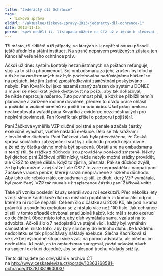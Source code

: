 ```yaml
---
title: "Jedenáctý díl Ochránce"
tags:
  - Tisková zpráva
oldUrl: "/aktualne/tiskove-zpravy-2013/jedenacty-dil-ochrance-1"
date: 2013-11-15
perex: "<p>V neděli 17. listopadu můžete na ČT2 už v 10:40 h sledovat jedenáctý díl pořadu Ochránce. První příběh se dá nazvat šikanování nezaměstnaných systémem DONEZ, ve druhém se seniorka stala obětí zmateného vymáhání penále za již promlčené dluhy. Poslední případ je rovněž o dluzích, v nichž se ocitla mladá žena, za kterou rodiče několikrát nezaplatili poplatek za komunální odpad, a exekutoři po ní chtěli přes sto tisíc. Repríza je na programu ve středu 20. 11. ve 13:00 h, další opakování pak v neděli a úterý po půlnoci.</p>"
---
```


<!-- imported from the old website -->

<p>Tři města, tři sídliště a tři případy, ve kterých si k nepřízni osudu přisadili ještě úředníci a státní instituce. Na straně neprávem postižených zůstala jen Kancelář veřejného ochránce práv.</p><p>Ačkoli už dnes systém kontroly nezaměstnaných na poštách nefunguje, stojí za to si ho připomenout. Boj ombudsmana za jeho zrušení byl dlouhý a tisíce nezaměstnaných tak bylo podrobováno nedůstojnému hlášení se na poštách, kde jim žádné zprostředkování zaměstnání poskytováno nebylo. Pan Kovařík byl jako nezaměstnaný zařazen do systému DONEZ a musel se několikrát týdně dostavovat na poštu, aby tak dokazoval, že nikde nepracuje načerno. Tuto povinnost plnil, a když se přiblížil termín plánované a zařízené rodinné dovolené, předem to úřadu práce ohlásil a požádal o zrušení termínů na poště po tuto dobu. Úřad práce omluvu neakceptoval a vyřadil pana Kovaříka z evidence nezaměstnaných pro neplnění povinností. Pan Kovařík tak přišel o podporu i pojištění.</p><p>Paní Žáčková vyměřila VZP dlužné pojistné a penále a začala částky exekučně vymáhat, včetně nákladů exekuce. Dělo se tak srážkami z invalidního důchodu. Paní Žáčková však byla přesvědčena, že Česká správa sociálního zabezpečení srážky z důchodu provádí nějak divně a že už by částka dávno mohla být splacená. Obrátila se na ombudsmana a ten zjistil, že srážky z důchodu jsou prováděny poněkud zmateně. Někdy byl důchod paní Žáčkové příliš nízký, takže nebylo možné srážky provádět, ale ČSSZ to stejně dělala. Když to zjistila, přestala. Pak se důchod zvýšil, že by bylo možné z něj srážet, ale ČSSZ to zase neprováděla a naopak paní Žáčkové vracela peníze, které jí srazili neoprávněně z nízkého důchodu. Aby toho ale nebylo málo, ombudsman zjistil, že dluh, který VZP vymáhala, byl promlčený. VZP tak musela už zaplacenou částku paní Žáčkové vrátit.</p><p>Také při vzniku poslední kauzy sehráli svou roli exekutoři. Před několika lety vznikl slečně Kachlíkové dluh na místních poplatcích za komunální odpad, které za ní rodiče neplatili. Celkem šlo o částku asi 2000 Kč, ale pod rukama právníků a soudního exekutora se z ní stalo více než 100 tisíc. Jak ochránce zjistil, v tomto případě chyboval snad úplně každý, kdo měl s touto exekucí co do činění. Obec místo toho, aby dluh vymáhala sama, vzala si na to advokáta. Ačkoli šlo o 7 nedoplatků ve stejné věci, každý byl vymáhán samostatně, místo toho, aby byly sloučeny do jednoho dluhu. Ke každému nedoplatku se tak připočítávaly náklady exekuce. Slečna Kachlíková si ve své bezvýchodné situaci sice vzala na pomoc advokáta, ale ničeho tím nedosáhla. Až poté, co to ombudsman zaurgoval, podal advokát návrh na spojení exekucí do jedné, aby se alespoň trochu náklady snížily.</p><p>Tento díl najdete po odvysílání v archivu ČT na <a title="Otevření do nového okna" href="http://www.ceskatelevize.cz/porady/10363268581-ochrance/313281381960003/" target="_blank">http://www.ceskatelevize.cz/porady/10363268581-ochrance/313281381960003/</a> <img alt="" src="https://www.ochrance.cz/typo3/ext/od_linkdesc/icons/external.gif" class="od_linkdesc_icon_external" /></p>
